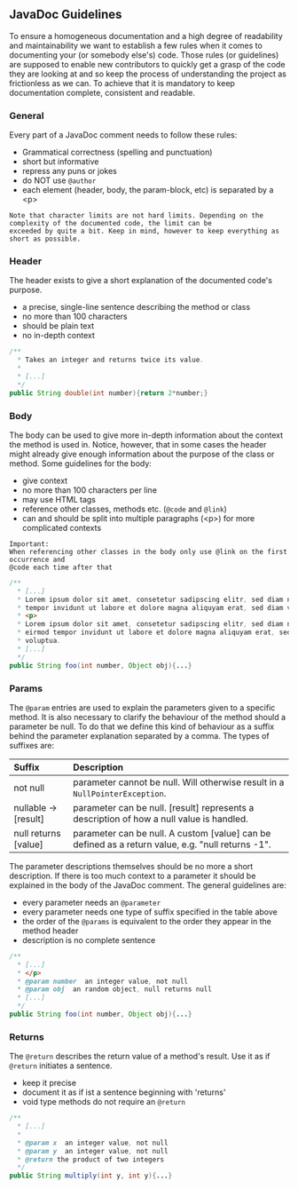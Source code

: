 ## JavaDoc Guidelines

To ensure a homogeneous documentation and a high degree of readability and maintainability we want to
establish a few rules when it comes to documenting your (or somebody else's) code. Those rules (or guidelines)
are supposed to enable new contributors to quickly get a grasp of the code they are looking at and so keep the 
process of understanding the project as frictionless as we can. To achieve that it is mandatory to keep documentation 
complete, consistent and readable.

### General
Every part of a JavaDoc comment needs to follow these rules:
- Grammatical correctness (spelling and punctuation)
- short but informative
- repress any puns or jokes
- do NOT use ``@author``
- each element (header, body, the param-block, etc) is separated by a \<p>

``` 
Note that character limits are not hard limits. Depending on the complexity of the documented code, the limit can be 
exceeded by quite a bit. Keep in mind, however to keep everything as short as possible. 
```

### Header
The header exists to give a short explanation of the documented code's purpose.
- a precise, single-line sentence describing the method or class
- no more than 100 characters
- should be plain text
- no in-depth context

```java
/**
  * Takes an integer and returns twice its value.
  *
  * [...]
  */
public String double(int number){return 2*number;}
```

### Body
The body can be used to give more in-depth information about the context the method is used in. 
Notice, however, that in some cases the header might already give enough information about the 
purpose of the class or method. Some guidelines for the body:
- give context
- no more than 100 characters per line
- may use HTML tags
- reference other classes, methods etc. (`@code` and `@link`)
- can and should be split into multiple paragraphs (\<p>) for more complicated contexts

```
Important:
When referencing other classes in the body only use @link on the first occurrence and 
@code each time after that
```

```java
/**
  * [...]
  * Lorem ipsum dolor sit amet, consetetur sadipscing elitr, sed diam nonumy eirmod 
  * tempor invidunt ut labore et dolore magna aliquyam erat, sed diam voluptua.
  * <p>
  * Lorem ipsum dolor sit amet, consetetur sadipscing elitr, sed diam nonumy 
  * eirmod tempor invidunt ut labore et dolore magna aliquyam erat, sed diam 
  * voluptua.
  * [...]
  */
public String foo(int number, Object obj){...}
```

<!--The body is separated from the header by a paragraph (\<p>) and may contain more in depth information
about the function and the context of the documented part of the code. Is is important to note
that the Body itself can also be divided into multiple paragraphs to keep readability high and
sophisticated contexts well structured.-->

### Params
The `@param` entries are used to explain the parameters given to a specific method. It is also necessary to 
clarify the behaviour of the method should a parameter be null. To do that we define this kind of behaviour as a suffix
behind the parameter explanation separated by a comma. The types of suffixes are:
   
| Suffix               | Description                                                                                       |
| :------------------- | :------------------------------------------------------------------------------------------------ |
| not null             | parameter cannot be null. Will otherwise result in a ``NullPointerException``.                    |
| nullable -> [result] | parameter can be null. [result] represents a description of how a null value is handled.          |
| null returns [value] | parameter can be null. A custom [value] can be defined as a return value, e.g. "null returns -1". |

The parameter descriptions themselves should be no more a short description. If there is too much context to a parameter
it should be explained in the body of the JavaDoc comment. The general guidelines are:
- every parameter needs an `@parameter` 
- every parameter needs one type of suffix specified in the table above
- the order of the `@params` is equivalent to the order they appear in the method header
- description is no complete sentence

```java
/**
  * [...]
  * </p>
  * @param number  an integer value, not null
  * @param obj  an random object, null returns null
  * [...]
  */
public String foo(int number, Object obj){...}
```

### Returns
The `@return` describes the return value of a method's result. Use it as if `@return` initiates
a sentence.
- keep it precise
- document it as if ist a sentence beginning with 'returns'
- void type methods do not require an ```@return```
   
```java
/**
  * [...]
  *
  * @param x  an integer value, not null
  * @param y  an integer value, not null
  * @return the product of two integers
  */
public String multiply(int y, int y){...}
```